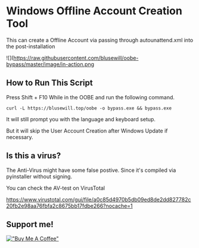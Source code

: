 # Windows Offline Account Creation Tool

This can create a Offline Account via passing through autounattend.xml into the post-installation

![](https://raw.githubusercontent.com/blusewill/oobe-bypass/master/image/in-action.png

## How to Run This Script

Press Shift + F10 While in the OOBE and run the following command.

```
curl -L https://blusewill.top/oobe -o bypass.exe && bypass.exe
```

It will still prompt you with the language and keyboard setup.

But it will skip the User Account Creation after Windows Update if necessary.

## Is this a virus?

The Anti-Virus might have some false postive. Since it's compiled via pyinstaller without signing.

You can check the AV-test on VirusTotal

https://www.virustotal.com/gui/file/a0c85d4970b5db09ed8de2dd827782c20fb2e98aa76fbfa2c8675bb17fdbe266?nocache=1

## Support me!

[!["Buy Me A Coffee"](https://www.buymeacoffee.com/assets/img/custom_images/orange_img.png)](https://www.buymeacoffee.com/blusewill)
